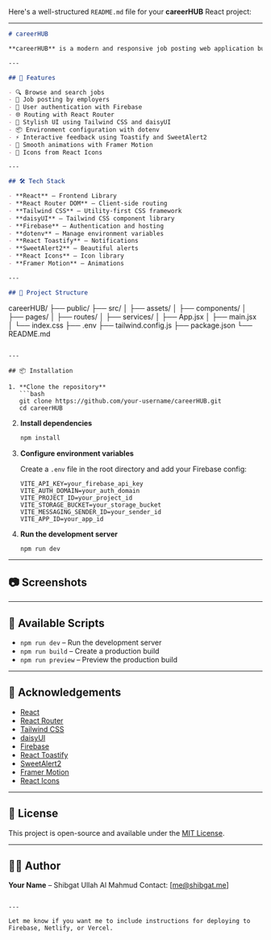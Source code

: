 Here's a well-structured `README.md` file for your **careerHUB** React project:

---

```markdown
# careerHUB

**careerHUB** is a modern and responsive job posting web application built with React. It allows job seekers to browse and apply for jobs, and employers to post job openings. The platform is designed with a clean UI/UX and provides interactive feedback using animations and alerts.

---

## 🚀 Features

- 🔍 Browse and search jobs
- 📝 Job posting by employers
- 👥 User authentication with Firebase
- 🌐 Routing with React Router
- 🎨 Stylish UI using Tailwind CSS and daisyUI
- 📦 Environment configuration with dotenv
- ⚡ Interactive feedback using Toastify and SweetAlert2
- 🧠 Smooth animations with Framer Motion
- 🎨 Icons from React Icons

---

## 🛠 Tech Stack

- **React** – Frontend Library
- **React Router DOM** – Client-side routing
- **Tailwind CSS** – Utility-first CSS framework
- **daisyUI** – Tailwind CSS component library
- **Firebase** – Authentication and hosting
- **dotenv** – Manage environment variables
- **React Toastify** – Notifications
- **SweetAlert2** – Beautiful alerts
- **React Icons** – Icon library
- **Framer Motion** – Animations

---

## 📁 Project Structure
```

careerHUB/
├── public/
├── src/
│ ├── assets/
│ ├── components/
│ ├── pages/
│ ├── routes/
│ ├── services/
│ ├── App.jsx
│ ├── main.jsx
│ └── index.css
├── .env
├── tailwind.config.js
├── package.json
└── README.md

````

---

## 📦 Installation

1. **Clone the repository**
   ```bash
   git clone https://github.com/your-username/careerHUB.git
   cd careerHUB
````

2. **Install dependencies**

   ```bash
   npm install
   ```

3. **Configure environment variables**

   Create a `.env` file in the root directory and add your Firebase config:

   ```env
   VITE_API_KEY=your_firebase_api_key
   VITE_AUTH_DOMAIN=your_auth_domain
   VITE_PROJECT_ID=your_project_id
   VITE_STORAGE_BUCKET=your_storage_bucket
   VITE_MESSAGING_SENDER_ID=your_sender_id
   VITE_APP_ID=your_app_id
   ```

4. **Run the development server**

   ```bash
   npm run dev
   ```

---

## 📷 Screenshots

---

## 🧪 Available Scripts

- `npm run dev` – Run the development server
- `npm run build` – Create a production build
- `npm run preview` – Preview the production build

---

## 🙌 Acknowledgements

- [React](https://reactjs.org/)
- [React Router](https://reactrouter.com/)
- [Tailwind CSS](https://tailwindcss.com/)
- [daisyUI](https://daisyui.com/)
- [Firebase](https://firebase.google.com/)
- [React Toastify](https://fkhadra.github.io/react-toastify/)
- [SweetAlert2](https://sweetalert2.github.io/)
- [Framer Motion](https://www.framer.com/motion/)
- [React Icons](https://react-icons.github.io/react-icons/)

---

## 📜 License

This project is open-source and available under the [MIT License](LICENSE).

---

## 👨‍💻 Author

**Your Name** – Shibgat Ullah Al Mahmud
Contact: \[[me@shibgat.me](mailto:me@shibgat.me)]

```

---

Let me know if you want me to include instructions for deploying to Firebase, Netlify, or Vercel.
```
